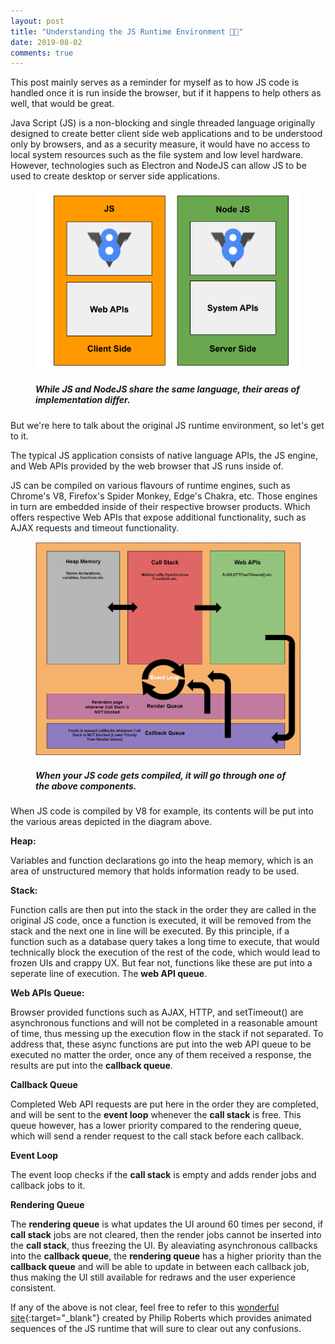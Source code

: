 ```yaml
---
layout: post
title: "Understanding the JS Runtime Environment 🏃‍⏳"
date: 2019-08-02
comments: true
---
```


This post mainly serves as a reminder for myself as to how JS code is handled once it is run inside the browser, but if it happens to help others as well, that would be great.

Java Script (JS) is a non-blocking and single threaded language originally designed to create better client side web applications and to be understood only by browsers, and as a security measure, it would have no access to local system resources such as the file system and low level hardware. However, technologies such as Electron and NodeJS can allow JS to be used to create desktop or server side applications.
<div class="BlogImageDiv">
<figure>
<img class="blogImage" src="/assets/images/JSREJSvsNodeJS.png" title="JS vs NodeJS">
<figcaption>
<h5>While JS and NodeJS share the same language, their areas of implementation differ.</h5>
</figcaption>
</figure>
<div>

But we're here to talk about the original JS runtime environment, so let's get to it.

The typical JS application consists of native language APIs, the JS engine, and Web APIs provided by the web browser that JS runs inside of.

JS can be compiled on various flavours of runtime engines, such as Chrome's V8, Firefox's Spider Monkey, Edge's Chakra, etc. Those engines in turn are embedded inside of their respective browser products. Which offers respective Web APIs that expose additional functionality, such as AJAX requests and timeout functionality.

<div class="BlogImageDiv">
<figure>
<img class="blogImage" src="/assets/images/JSREDiagram.png" title="JS Runtime Enviroment" width="700px">
<figcaption>
<h5>When your JS code gets compiled, it will go through one of the above components.</h5>
</figcaption>
</figure>
<div>

When JS code is compiled by V8 for example, its contents will be put into the various areas depicted in the diagram above.

**Heap:**

Variables and function declarations go into the heap memory, which is an area of unstructured memory that holds information ready to be used.

**Stack:**

Function calls are then put into the stack in the order they are called in the original JS code, once a function is executed, it will be removed from the stack and the next one in line will be executed. By this principle, if a function such as a database query takes a long time to execute, that would technically block the execution of the rest of the code, which would lead to frozen UIs and crappy UX. But fear not, functions like these are put into a seperate line of execution. The **web API queue**.

**Web APIs Queue:**

Browser provided functions such as AJAX, HTTP, and setTimeout() are asynchronous functions and will not be completed in a reasonable amount of time, thus messing up the execution flow in the stack if not separated. To address that, these async functions are put into the web API queue to be executed no matter the order, once any of them received a response, the results are put into the **callback queue**.

**Callback Queue**

Completed Web API requests are put here in the order they are completed, and will be sent to the **event loop** whenever the **call stack** is free. This queue however, has a lower priority compared to the rendering queue, which will send a render request to the call stack before each callback.

**Event Loop**

The event loop checks if the **call stack** is empty and adds render jobs and callback jobs to it.

**Rendering Queue**

The **rendering queue** is what updates the UI around 60 times per second, if **call stack** jobs are not cleared, then the render jobs cannot be inserted into the **call stack**, thus freezing the UI. By aleaviating asynchronous callbacks into the **callback queue**, the **rendering queue** has a higher priority than the **callback queue** and will be able to update in between each callback job, thus making the UI still available for redraws and the user experience consistent.


If any of the above is not clear, feel free to refer to this [wonderful site](https://bit.ly/2KHMCR6){:target="_blank"} created by Philip Roberts which provides animated sequences of the JS runtime that will sure to clear out any confusions.




